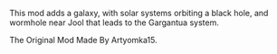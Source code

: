 This mod adds a galaxy, with solar systems orbiting a black hole, and wormhole near Jool that leads to the Gargantua system.

The﻿ Original Mod Made By Artyo﻿mka15﻿.
